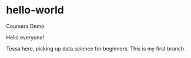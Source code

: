 # hello-world
Coursera Demo

Hello everyone!

Tessa here, picking up data science for beginners. This is my first branch.
